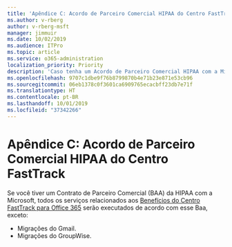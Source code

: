 ```yaml
---
title: 'Apêndice C: Acordo de Parceiro Comercial HIPAA do Centro FastTrack'
ms.author: v-rberg
author: v-rberg-msft
manager: jimmuir
ms.date: 10/02/2019
ms.audience: ITPro
ms.topic: article
ms.service: o365-administration
localization_priority: Priority
description: 'Caso tenha um Acordo de Parceiro Comercial HIPAA com a Microsoft para os serviços do FastTrack, todos os serviços relacionados no Benefícios do Centro FastTrack para Office 365 estarão incluídos neste Acordo, com exceção de:'
ms.openlocfilehash: 9707c1dbe9f76b8799870b4e71b23e871e53cb96
ms.sourcegitcommit: 06eb1378c0f3601ca6909765ecacbff23db7e71f
ms.translationtype: HT
ms.contentlocale: pt-BR
ms.lasthandoff: 10/01/2019
ms.locfileid: "37342266"
---
```

# <a name="appendix-c---fasttrack-center-hipaa-business-associate-agreement"></a>Apêndice C: Acordo de Parceiro Comercial HIPAA do Centro FastTrack

Se você tiver um Contrato de Parceiro Comercial (BAA) da HIPAA com a Microsoft, todos os serviços relacionados aos [Benefícios do Centro FastTrack para Office 365](O365-fasttrack-benefit-for-office-365.md) serão executados de acordo com esse Baa, exceto: 
  
- Migrações do Gmail.   
- Migrações do GroupWise.
    

